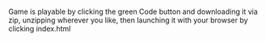 Game is playable by clicking the green Code button and downloading it via zip, unzipping wherever you like, then launching it with your browser by clicking index.html
